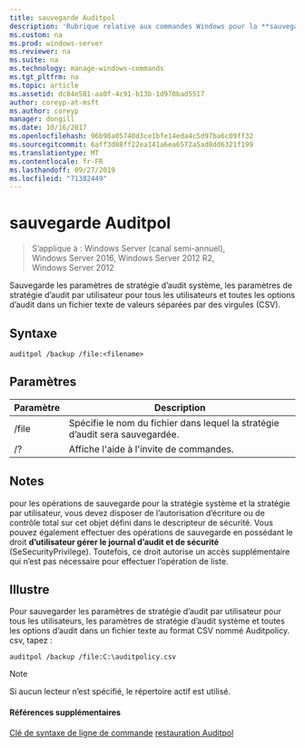 ```yaml
---
title: sauvegarde Auditpol
description: 'Rubrique relative aux commandes Windows pour la **sauvegarde Auditpol** : sauvegarde les paramètres de stratégie d’audit système, les paramètres de stratégie d’audit par utilisateur pour tous les utilisateurs et toutes les options d’audit dans un fichier texte de valeurs séparées par des virgules (CSV).'
ms.custom: na
ms.prod: windows-server
ms.reviewer: na
ms.suite: na
ms.technology: manage-windows-commands
ms.tgt_pltfrm: na
ms.topic: article
ms.assetid: dc84e581-aa0f-4c91-b13b-1d970bad5517
author: coreyp-at-msft
ms.author: coreyp
manager: dongill
ms.date: 10/16/2017
ms.openlocfilehash: 96b98a05740d3ce1bfe14eda4c5d97ba6c09ff32
ms.sourcegitcommit: 6aff3d88ff22ea141a6ea6572a5ad8dd6321f199
ms.translationtype: MT
ms.contentlocale: fr-FR
ms.lasthandoff: 09/27/2019
ms.locfileid: "71382449"
---
```

# <a name="auditpol-backup"></a>sauvegarde Auditpol

>S’applique à : Windows Server (canal semi-annuel), Windows Server 2016, Windows Server 2012 R2, Windows Server 2012

Sauvegarde les paramètres de stratégie d’audit système, les paramètres de stratégie d’audit par utilisateur pour tous les utilisateurs et toutes les options d’audit dans un fichier texte de valeurs séparées par des virgules (CSV).

## <a name="syntax"></a>Syntaxe
```
auditpol /backup /file:<filename>
```
## <a name="parameters"></a>Paramètres

| Paramètre |                                 Description                                 |
|-----------|-----------------------------------------------------------------------------|
|   /file   | Spécifie le nom du fichier dans lequel la stratégie d’audit sera sauvegardée. |
|    /?     |                    Affiche l'aide à l'invite de commandes.                     |

## <a name="remarks"></a>Notes
pour les opérations de sauvegarde pour la stratégie système et la stratégie par utilisateur, vous devez disposer de l’autorisation d’écriture ou de contrôle total sur cet objet défini dans le descripteur de sécurité. Vous pouvez également effectuer des opérations de sauvegarde en possédant le droit **d’utilisateur gérer le journal d’audit et de sécurité** (SeSecurityPrivilege). Toutefois, ce droit autorise un accès supplémentaire qui n’est pas nécessaire pour effectuer l’opération de liste.
## <a name="BKMK_examples"></a>Illustre
Pour sauvegarder les paramètres de stratégie d’audit par utilisateur pour tous les utilisateurs, les paramètres de stratégie d’audit système et toutes les options d’audit dans un fichier texte au format CSV nommé Auditpolicy. csv, tapez :
```
auditpol /backup /file:C:\auditpolicy.csv 
```
> [!NOTE]
> Si aucun lecteur n’est spécifié, le répertoire actif est utilisé.
> #### <a name="additional-references"></a>Références supplémentaires
> [Clé de syntaxe de ligne de commande](command-line-syntax-key.md)
> [restauration Auditpol](auditpol-restore.md)
